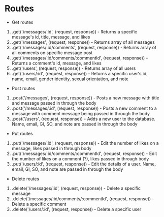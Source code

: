 # Routes

* Get routes
1. .get('/messages/:id', (request, response)) - Returns a specific message's id, title, message, and likes
1. .get('/messages', (request, response)) - Returns array of all messages
1. .get('/messages/:id/comments', (request, response)) - Returns array of all comments on specific message post
1. .get('/messages/:id/comments/:commentId', (request, response)) - Returns a comment's id, message, and likes
1. .get('/users', (request, response)) - Returns array of all users
1. .get('/users/:id', (request, response)) - Returns a specific user's id, name, email, gender identity, sexual orientation, and note
* Post routes
1. .post('/messages', (request, response)) - Posts a new message with title and message passed in through the body
1. .post('/messages/:id', (request, response)) - Posts a new comment to a message with comment message being passed in through the body 
1. .post('/users', (request, response)) - Adds a new user to the database. Name, email, GI, SO, and note are passed in through the body
* Put routes
1. .put('/messages/:id', (request, response)) - Edit the number of likes on a message, likes passed in through body
1. .put('/messages/:id/comments/:commentId', (request, response)) - Edit the number of likes on a comment (?), likes passed in through body
1. .put('/users/:id', (request, response)) - Edit the details of a user. Name, email, GI, SO, and note are passed in through the body
* Delete routes
1. .delete('/messages/:id', (request, response)) - Delete a specific message
1. .delete('/messages/:id/comments/:commentId', (request, response)) - Delete a specific comment
1. .delete('/users/:id', (request, response)) - Delete a specific user